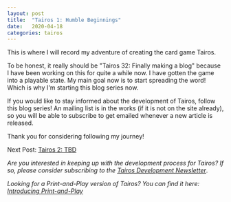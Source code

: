 ```yaml
---
layout: post
title:  "Tairos 1: Humble Beginnings"
date:   2020-04-18
categories: tairos
---
```


This is where I will record my adventure of creating the card game Tairos.

To be honest, it really should be "Tairos 32: Finally making a blog" because I have been working on this for quite a while now. I have gotten the game into a playable state. My main goal now is to start spreading the word! Which is why I'm starting this blog series now.

If you would like to stay informed about the development of Tairos, follow this blog series! An mailing list is in the works (if it is not on the site already), so you will be able to subscribe to get emailed whenever a new article is released.

Thank you for considering following my journey!

Next Post: [Tairos 2: TBD](/tairos/2020/04/25/title.html)

*Are you interested in keeping up with the development process for Tairos? If so, please consider subscribing to the [Tairos Development Newsletter](/tairos/2020/04/22/subscribe-to-tairos-development-newsletter.html)*.

*Looking for a Print-and-Play version of Tairos? You can find it here: [Introducing Print-and-Play](/tairos/2020/04/22/introducing-print-and-play.html)*
